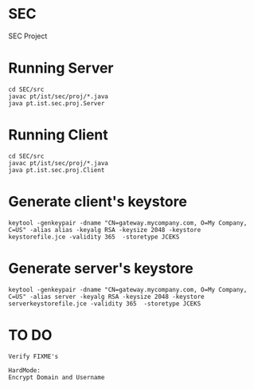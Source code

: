 # SEC
SEC Project


# Running Server
`cd SEC/src` <br>
`javac pt/ist/sec/proj/*.java` <br>
`java pt.ist.sec.proj.Server` <br>

# Running Client
`cd SEC/src` <br>
`javac pt/ist/sec/proj/*.java` <br>
`java pt.ist.sec.proj.Client` <br>

# Generate client's keystore
`keytool -genkeypair -dname "CN=gateway.mycompany.com, O=My Company, C=US" -alias alias -keyalg RSA -keysize 2048 -keystore keystorefile.jce -validity 365  -storetype JCEKS` <br>

# Generate server's keystore
`keytool -genkeypair -dname "CN=gateway.mycompany.com, O=My Company, C=US" -alias server -keyalg RSA -keysize 2048 -keystore serverkeystorefile.jce -validity 365  -storetype JCEKS` <br>

# TO DO
`Verify FIXME's`<br>

`HardMode:`<br>
  `Encrypt Domain and Username`<br>

